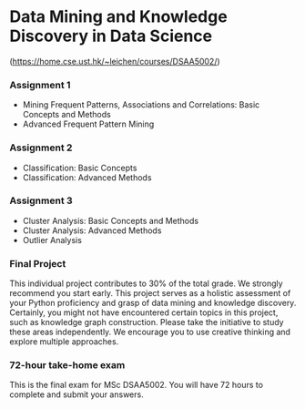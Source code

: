 # Data Mining and Knowledge Discovery in Data Science
(https://home.cse.ust.hk/~leichen/courses/DSAA5002/)
### Assignment 1
- Mining Frequent Patterns, Associations and Correlations: Basic Concepts and Methods
- Advanced Frequent Pattern Mining 
### Assignment 2
- Classification: Basic Concepts
- Classification: Advanced Methods
### Assignment 3
- Cluster Analysis: Basic Concepts and Methods
- Cluster Analysis: Advanced Methods
- Outlier Analysis
### Final Project
This individual project contributes to 30% of the total grade. We strongly recommend you start early. This project serves as a holistic assessment of your Python proficiency and grasp of data mining and knowledge discovery. Certainly, you might not have encountered certain topics in this project, such as knowledge graph construction. Please take the initiative to study these areas independently. We encourage you to use creative thinking and explore multiple approaches.

### 72-hour take-home exam
This is the final exam for MSc DSAA5002. You will have 72 hours to complete and submit your answers.

